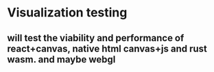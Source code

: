 # Visualization testing

## will test the viability and performance of react+canvas, native html canvas+js and rust wasm. and maybe webgl
